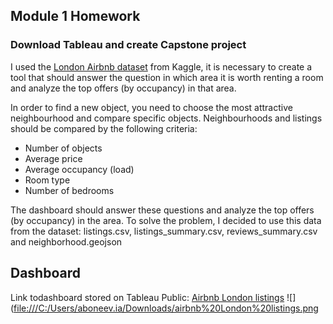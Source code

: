 ## Module 1 Homework
### Download Tableau and create Capstone project
I used the [London Airbnb dataset](https://www.kaggle.com/datasets/labdmitriy/airbnb) from Kaggle, it is necessary to create a tool that should answer the question in which area it is worth renting a room and analyze the top offers (by occupancy) in that area.

In order to find a new object, you need to choose the most attractive neighbourhood and compare specific objects. Neighbourhoods and listings should be compared by the following criteria:
- Number of objects
- Average price
- Average occupancy (load)
- Room type
- Number of bedrooms

The dashboard should answer these questions and analyze the top offers (by occupancy) in the area.
To solve the problem, I decided to use this data from the dataset: listings.csv, listings_summary.csv, reviews_summary.csv and neighborhood.geojson

## Dashboard
Link todashboard stored on Tableau Public: [Airbnb London listings](https://public.tableau.com/app/profile/denis5082/viz/AirbnbLondonlistings/Listingoverview?publish=yes)
![]([file:///C:/Users/aboneev.ia/Downloads/airbnb%20London%20listings.png](https://github.com/IlyaAboneev/BI/blob/main/Module1/airbnb%20London%20listings%20(1).png)
